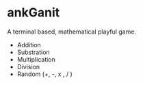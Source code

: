 # ankGanit

A terminal based, mathematical playful game.

- Addition
- Substration
- Multiplication
- Division
- Random (+, -, x , / )